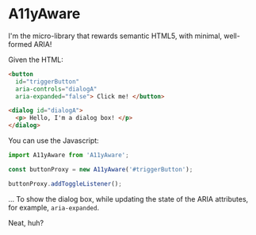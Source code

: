 
# A11yAware

I'm the micro-library that rewards semantic HTML5, with minimal, well-formed ARIA!

Given the HTML:

```html
<button
  id="triggerButton"
  aria-controls="dialogA"
  aria-expanded="false"> Click me! </button>

<dialog id="dialogA">
  <p> Hello, I'm a dialog box! </p>
</dialog>
```

You can use the Javascript:

```js
import A11yAware from 'A11yAware';

const buttonProxy = new A11yAware('#triggerButton');

buttonProxy.addToggleListener();
```

... To show the dialog box, while updating the state of the ARIA attributes, for example, `aria-expanded`.

Neat, huh?

[pen]: https://codepen.io/nfreear/pen/VwoeGpx
[dom-accessibility-api]: https://github.com/eps1lon/dom-accessibility-api

